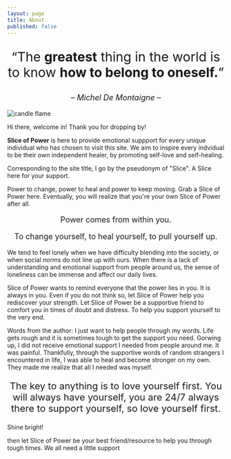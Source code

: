```yaml
---
layout: page
title: About
published: false
---
```


<p style="text-align:center;font-size:30px;">“The <b>greatest</b> thing in the world is to know <b>how to belong to oneself.</b>”</p>
<p style="text-align:center;font-size:18px;"><i>– Michel De Montaigne –</i></p>

![candle flame](https://images.pexels.com/photos/278823/pexels-photo-278823.jpeg?auto=compress&cs=tinysrgb&w=1260&h=750&dpr=2)

Hi there, welcome in! Thank you for dropping by!

**Slice of Power** is here to provide emotional suppport for every unique individual who has chosen to visit this site. We aim to inspire every indvidual to be their own independent healer, by promoting self-love and self-healing. 

Corresponding to the site title, I go by the pseudonym of "Slice". A Slice here for your support.

Power to change, power to heal and power to keep moving. Grab a Slice of Power here. Eventually, you will realize that you're your own Slice of Power after all.

<p style="text-align:center;font-size:18px;">Power comes from within you.</p>
<p style="text-align:center;font-size:18px;">To change yourself, to heal yourself, to pull yourself up.</p>

We tend to feel lonely when we have difficulty blending into the society, or when social norms do not line up with ours. When there is a lack of understanding and emotional support from people around us, the sense of loneliness can be immense and affect our daily lives.

Slice of Power wants to remind everyone that the power lies in you. It is always in you. Even if you do not think so, let Slice of Power help you rediscover your strength. Let Slice of Power be a supportive friend to comfort you in times of doubt and distress. To help you support yourself to the very end.


Words from the author:
I just want to help people through my words. Life gets rough and it is sometimes tough to get the support you need. Gorwing up, I did not receive emotional support I needed from people around me. It was painful. Thankfully, through the supportive words of random strangers I encountered in life, I was able to heal and become stronger on my own. They made me realize that all I needed was myself.

<p style="text-align:center;font-size:22px;">The key to anything is to love yourself first. You will always have yourself, you are 24/7 always there to support yourself, so love yourself first.</p>

Shine bright!





then let Slice of Power be your best friend/resource to help you through tough times. We all need a little support

